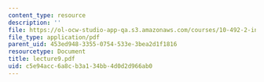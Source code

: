 ```yaml
---
content_type: resource
description: ''
file: https://ol-ocw-studio-app-qa.s3.amazonaws.com/courses/10-492-2-integrated-chemical-engineering-topics-i-introduction-to-biocatalysis-fall-2004/c5e94acc6a8cb3a134bb4d0d2d966ab0_lecture9.pdf
file_type: application/pdf
parent_uid: 453ed948-3355-0754-533e-3bea2d1f1816
resourcetype: Document
title: lecture9.pdf
uid: c5e94acc-6a8c-b3a1-34bb-4d0d2d966ab0
---
```

